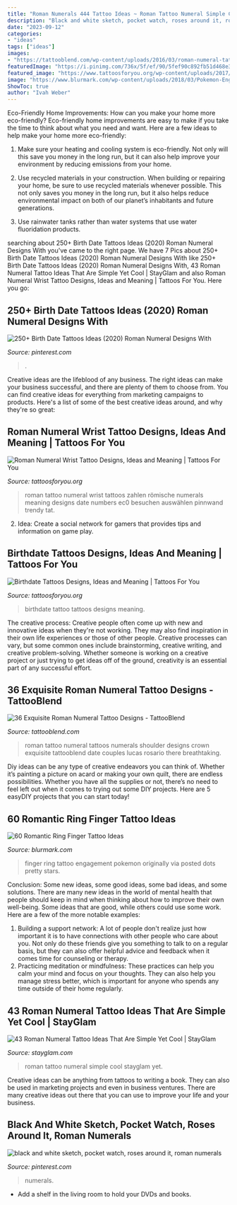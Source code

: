 ```yaml
---
title: "Roman Numerals 444 Tattoo Ideas ~ Roman Tattoo Numeral Simple Cool Stayglam Yet"
description: "Black and white sketch, pocket watch, roses around it, roman numerals"
date: "2023-09-12"
categories:
- "ideas"
tags: ["ideas"]
images:
- "https://tattooblend.com/wp-content/uploads/2016/03/roman-numeral-tattoo-design-9.jpg"
featuredImage: "https://i.pinimg.com/736x/5f/ef/90/5fef90c892fb51d468e3b27b465e2326.jpg"
featured_image: "https://www.tattoosforyou.org/wp-content/uploads/2017/10/Roman-Numeral-Wrist-Tattoo-Photos.jpg"
image: "https://www.blurmark.com/wp-content/uploads/2018/03/Pokemon-Engagement-Ring-Finger-Tattoo.jpg"
ShowToc: true
author: "Ivah Weber"
---
```



Eco-Friendly Home Improvements: How can you make your home more eco-friendly?
Eco-friendly home improvements are easy to make if you take the time to think about what you need and want. Here are a few ideas to help make your home more eco-friendly:
1. Make sure your heating and cooling system is eco-friendly. Not only will this save you money in the long run, but it can also help improve your environment by reducing emissions from your home.

2. Use recycled materials in your construction. When building or repairing your home, be sure to use recycled materials whenever possible. This not only saves you money in the long run, but it also helps reduce environmental impact on both of our planet’s inhabitants and future generations.

3. Use rainwater tanks rather than water systems that use water fluoridation products.

	

		
searching about 250+ Birth Date Tattoos Ideas (2020) Roman Numeral Designs With you've came to the right page. We have 7 Pics about 250+ Birth Date Tattoos Ideas (2020) Roman Numeral Designs With like 250+ Birth Date Tattoos Ideas (2020) Roman Numeral Designs With, 43 Roman Numeral Tattoo Ideas That Are Simple Yet Cool | StayGlam and also Roman Numeral Wrist Tattoo Designs, Ideas and Meaning | Tattoos For You. Here you go:
		
    
## 250+ Birth Date Tattoos Ideas (2020) Roman Numeral Designs With

<img loading=lazy src="https://i.pinimg.com/736x/5f/ef/90/5fef90c892fb51d468e3b27b465e2326.jpg" onerror="this.onerror=null;this.src='https://tse4.mm.bing.net/th?id=OIP.ak1N0Qhp-uvmgkpNNIGS8AHaK0&amp;pid=15.1';" alt="250+ Birth Date Tattoos Ideas (2020) Roman Numeral Designs With">

_Source: pinterest.com_

>. 

	

Creative ideas are the lifeblood of any business. The right ideas can make your business successful, and there are plenty of them to choose from. You can find creative ideas for everything from marketing campaigns to products. Here's a list of some of the best creative ideas around, and why they're so great: 

    
## Roman Numeral Wrist Tattoo Designs, Ideas And Meaning | Tattoos For You

<img loading=lazy src="https://www.tattoosforyou.org/wp-content/uploads/2017/10/Roman-Numeral-Wrist-Tattoo-Photos.jpg" onerror="this.onerror=null;this.src='https://tse2.mm.bing.net/th?id=OIP.5novBXjY4t-_ueGFKZ9ZtQHaLP&amp;pid=15.1';" alt="Roman Numeral Wrist Tattoo Designs, Ideas and Meaning | Tattoos For You">

_Source: tattoosforyou.org_

>roman tattoo numeral wrist tattoos zahlen römische numerals meaning designs date numbers ec0 besuchen auswählen pinnwand trendy tat. 

	

2. Idea: Create a social network for gamers that provides tips and information on game play.

    
## Birthdate Tattoos Designs, Ideas And Meaning | Tattoos For You

<img loading=lazy src="https://www.tattoosforyou.org/wp-content/uploads/2017/08/Birthdate-Tattoo.jpg" onerror="this.onerror=null;this.src='https://tse2.mm.bing.net/th?id=OIP.f4_7EJcZUVy_HnVTqfRrpgHaHa&amp;pid=15.1';" alt="Birthdate Tattoos Designs, Ideas and Meaning | Tattoos For You">

_Source: tattoosforyou.org_

>birthdate tattoo tattoos designs meaning. 

	

The creative process:
Creative people often come up with new and innovative ideas when they're not working. They may also find inspiration in their own life experiences or those of other people. Creative processes can vary, but some common ones include brainstorming, creative writing, and creative problem-solving. Whether someone is working on a creative project or just trying to get ideas off of the ground, creativity is an essential part of any successful effort.

    
## 36 Exquisite Roman Numeral Tattoo Designs - TattooBlend

<img loading=lazy src="https://tattooblend.com/wp-content/uploads/2016/03/roman-numeral-tattoo-design-9.jpg" onerror="this.onerror=null;this.src='https://tse3.mm.bing.net/th?id=OIP.txZYE_tGLOJ_PqadwtAd_wHaHY&amp;pid=15.1';" alt="36 Exquisite Roman Numeral Tattoo Designs - TattooBlend">

_Source: tattooblend.com_

>roman tattoo numeral tattoos numerals shoulder designs crown exquisite tattooblend date couples lucas rosario there breathtaking. 

	

Diy ideas can be any type of creative endeavors you can think of. Whether it’s painting a picture on acard or making your own quilt, there are endless possibilities. Whether you have all the supplies or not, there’s no need to feel left out when it comes to trying out some DIY projects. Here are 5 easyDIY projects that you can start today!

    
## 60 Romantic Ring Finger Tattoo Ideas

<img loading=lazy src="https://www.blurmark.com/wp-content/uploads/2018/03/Pokemon-Engagement-Ring-Finger-Tattoo.jpg" onerror="this.onerror=null;this.src='https://tse1.mm.bing.net/th?id=OIP.U97Uj7aPYJfiFXPgq8RiUQHaJd&amp;pid=15.1';" alt="60 Romantic Ring Finger Tattoo Ideas">

_Source: blurmark.com_

>finger ring tattoo engagement pokemon originally via posted dots pretty stars. 

	

Conclusion: Some new ideas, some good ideas, some bad ideas, and some solutions.
There are many new ideas in the world of mental health that people should keep in mind when thinking about how to improve their own well-being. Some ideas that are good, while others could use some work. Here are a few of the more notable examples: 
1) Building a support network: A lot of people don't realize just how important it is to have connections with other people who care about you. Not only do these friends give you something to talk to on a regular basis, but they can also offer helpful advice and feedback when it comes time for counseling or therapy. 
2) Practicing meditation or mindfulness: These practices can help you calm your mind and focus on your thoughts. They can also help you manage stress better, which is important for anyone who spends any time outside of their home regularly.

    
## 43 Roman Numeral Tattoo Ideas That Are Simple Yet Cool | StayGlam

<img loading=lazy src="https://stayglam.com/wp-content/uploads/2020/02/Roman-Numeral-Tattoo-Ideas.jpg" onerror="this.onerror=null;this.src='https://tse1.mm.bing.net/th?id=OIP.UA0lVLHVosWEQ6Dr33xk2QHaEf&amp;pid=15.1';" alt="43 Roman Numeral Tattoo Ideas That Are Simple Yet Cool | StayGlam">

_Source: stayglam.com_

>roman tattoo numeral simple cool stayglam yet. 

	

Creative ideas can be anything from tattoos to writing a book. They can also be used in marketing projects and even in business ventures. There are many creative ideas out there that you can use to improve your life and your business.

    
## Black And White Sketch, Pocket Watch, Roses Around It, Roman Numerals

<img loading=lazy src="https://i.pinimg.com/736x/ac/77/e7/ac77e7bfd9af22e56db773c0a5581663.jpg" onerror="this.onerror=null;this.src='https://tse3.mm.bing.net/th?id=OIP.V2z-fJ9FCyVTKG9I6dEkZAHaKe&amp;pid=15.1';" alt="black and white sketch, pocket watch, roses around it, roman numerals">

_Source: pinterest.com_

>numerals. 

	

- Add a shelf in the living room to hold your DVDs and books.

